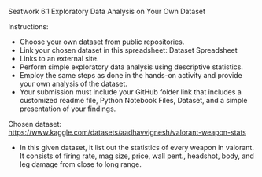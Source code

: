 Seatwork 6.1 Exploratory Data Analysis on Your Own Dataset

Instructions:
* Choose your own dataset from public repositories.
* Link your chosen dataset in this spreadsheet: Dataset Spreadsheet 
* Links to an external site.
* Perform simple exploratory data analysis using descriptive statistics.
* Employ the same steps as done in the hands-on activity and provide your own analysis of the dataset.
* Your submission must include your GitHub folder link that includes a customized readme file, Python Notebook Files, Dataset, and a simple presentation of your findings.

Chosen dataset: https://www.kaggle.com/datasets/aadhavvignesh/valorant-weapon-stats
- In this given dataset, it list out the statistics of every weapon in valorant. It consists of firing rate, mag size, price, wall pent., headshot, body, and leg damage from close to long range.
